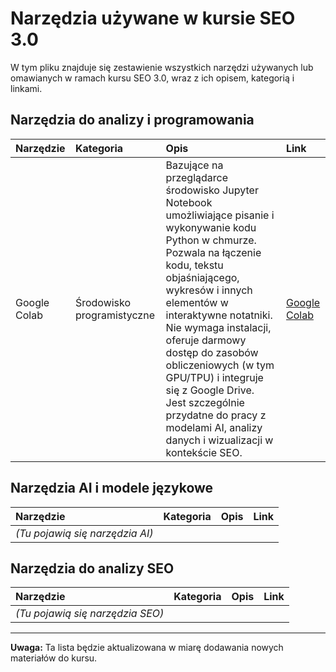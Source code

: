 # Narzędzia używane w kursie SEO 3.0

W tym pliku znajduje się zestawienie wszystkich narzędzi używanych lub omawianych w ramach kursu SEO 3.0, wraz z ich opisem, kategorią i linkami.

## Narzędzia do analizy i programowania

| Narzędzie | Kategoria | Opis | Link |
| :-------- | :-------- | :--- | :--- |
| Google Colab | Środowisko programistyczne | Bazujące na przeglądarce środowisko Jupyter Notebook umożliwiające pisanie i wykonywanie kodu Python w chmurze. Pozwala na łączenie kodu, tekstu objaśniającego, wykresów i innych elementów w interaktywne notatniki. Nie wymaga instalacji, oferuje darmowy dostęp do zasobów obliczeniowych (w tym GPU/TPU) i integruje się z Google Drive. Jest szczególnie przydatne do pracy z modelami AI, analizy danych i wizualizacji w kontekście SEO. | [Google Colab](https://colab.research.google.com/) |

## Narzędzia AI i modele językowe

| Narzędzie | Kategoria | Opis | Link |
| :-------- | :-------- | :--- | :--- |
| *(Tu pojawią się narzędzia AI)* | | | |

## Narzędzia do analizy SEO

| Narzędzie | Kategoria | Opis | Link |
| :-------- | :-------- | :--- | :--- |
| *(Tu pojawią się narzędzia SEO)* | | | |

---

**Uwaga:** Ta lista będzie aktualizowana w miarę dodawania nowych materiałów do kursu. 
